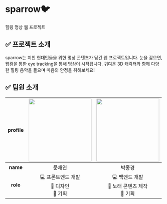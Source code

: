 ﻿# sparrow🐦
힐링 명상 웹 프로젝트

## ✅ 프로젝트 소개
sparrow는 지친 현대인들을 위한 명상 콘텐츠가 담긴 웹 프로젝트입니다. 눈을 감으면, 웹캠을 통한 eye tracking을 통해 명상이 시작됩니다. 귀여운 3D 캐릭터와 함께 다양한 힐링 음악을 들으며 마음의 안정을 취해보세요!

## ✅ 팀원 소개
| **profile** | [<img src="https://avatars.githubusercontent.com/u/49464171?v=4" width="200">](https://github.com/Moonchaeyeon) | [<img src="https://avatars.githubusercontent.com/u/69239151?v=4" width="200">](https://github.com/jjonggang) |
|:---:|:---:|:---:|
| **name** | 문채연 | 박종경 |
| **role** | <div style="">💻 프론트엔드 개발</div><div>:art: 디자인</div><div>:pencil: 기획</div> | <div>💻 백엔드 개발</div><div>:musical_score: 노래 콘텐즈 제작</div><div>:pencil: 기획</div> |


